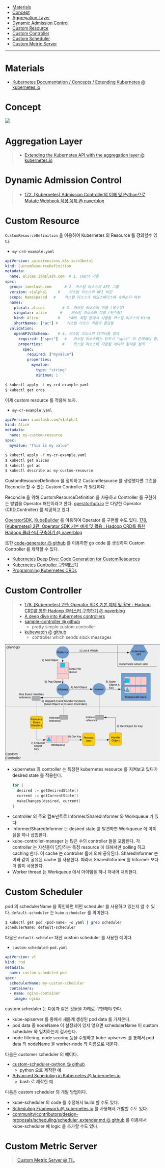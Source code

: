 - [Materials](#materials)
- [Concept](#concept)
- [Aggregation Layer](#aggregation-layer)
- [Dynamic Admission Control](#dynamic-admission-control)
- [Custom Resource](#custom-resource)
- [Custom Controller](#custom-controller)
- [Custom Scheduler](#custom-scheduler)
- [Custom Metric Server](#custom-metric-server)

-----

# Materials

* [Kubernetes Documentation / Concepts / Extending Kubernetes @ kubernetes.io](https://kubernetes.io/docs/concepts/extend-kubernetes/)

# Concept

![](https://docs.google.com/drawings/d/e/2PACX-1vQBRWyXLVUlQPlp7BvxvV9S1mxyXSM6rAc_cbLANvKlu6kCCf-kGTporTMIeG5GZtUdxXz1xowN7RmL/pub?w=960&h=720)

# Aggregation Layer

> * [Extending the Kubernetes API with the aggregation layer @ kubernetes.io](https://kubernetes.io/docs/concepts/extend-kubernetes/api-extension/apiserver-aggregation/)

# Dynamic Admission Control

> * [172. [Kubernetes] Admission Controller의 이해 및 Python으로 Mutate Webhook 작성 예제 @ naverblog](https://blog.naver.com/alice_k106/221546328906)

# Custom Resource

`CustomResourceDefinition` 을 이용하여 Kubernetes 의 Resource 를 정의할수 있다.

* `my-crd-example.yaml`

```yml
apiVersion: apiextensions.k8s.io/v1beta1
kind: CustomResourceDefinition
metadata:
  name: alices.iamslash.com  # 1. CRD의 이름
spec:
  group: iamslash.com      # 2. 커스텀 리소스의 API 그룹
  version: v1alpha1     #    커스텀 리소스의 API 버전
  scope: Namespaced   #    커스텀 리소스가 네임스페이스에 속하는지 여부
  names:
    plural: alices        # 3. 커스텀 리소스의 이름 (복수형)
    singular: alice      #    커스텀 리소스의 이름 (단수형)
    kind: Alice         #    YAML 파일 등에서 사용될 커스텀 리소스의 Kind
    shortNames: ["ac"] #    커스텀 리소스 이름의 줄임말
  validation:
    openAPIV3Schema:    # 4. 커스텀 리소스의 데이터를 정의
      required: ["spec"]   #   커스텀 리소스에는 반드시 "spec" 이 존재해야 함.
      properties:         #    커스텀 리소스에 저장될 데이터 형식을 정의
        spec:
          required: ["myvalue"]
          properties:
            myvalue:
              type: "string"
              minimum: 1
```

```bash
$ kubectl apply -f my-crd-example.yaml
$ kubectl get crds
```

이제 custom resource 를 적용해 보자.

* `my-cr-example.yaml`

```yml
apiVersion: iamslash.com/v1alpha1
kind: Alice
metadata:
  name: my-custom-resource
spec:
  myvalue: "This is my value"
```

```bash
$ kubectl apply -f my-cr-example.yaml
$ kubectl get alices
$ kubectl get ac
$ kubectl describe ac my-custom-resource
```

CustomResourceDefinition 을 정의하고 CustomResource 를 생성했다면 그것을
Reconcile 할 수 있는 Custom Controller 가 필요하다.

Reconcile 을 위해 CustomResourceDefinition 을 사용하고 Controller 를 구현하는
방법을 Operator 패턴이라고 한다. [operatorhub.io](https://operatorhub.io/) 은
다양한 Operator (CRD,Controller) 를 제공하고 있다.

[OperatorSDK](https://github.com/operator-framework/operator-sdk), [KubeBuilder](https://github.com/kubernetes-sigs/kubebuilder) 를 이용하여 Operator 를 구현할 수도 있다. [178. [Kubernetes] 2편: Operator SDK 기본 예제 및 활용 : Hadoop CRD를 통한 Hadoop 클러스터 구축하기 @ naverblog](https://blog.naver.com/alice_k106/221586279079)

또한 [code-generator @ github](https://github.com/kubernetes/code-generator) 를 이용하면 go code 를 생성하여 Custom Controller 를 제작할 수 있다. 

* [Kubernetes Deep Dive: Code Generation for CustomResources](https://www.openshift.com/blog/kubernetes-deep-dive-code-generation-customresources) 
* [Kubernetes Controller 구현해보기](https://getoutsidedoor.com/2020/05/09/kubernetes-controller-%EA%B5%AC%ED%98%84%ED%95%B4%EB%B3%B4%EA%B8%B0/)
* [Programming Kubernetes CRDs](https://insujang.github.io/2020-02-13/programming-kubernetes-crd/)

# Custom Controller

> * [178. [Kubernetes] 2편: Operator SDK 기본 예제 및 활용 : Hadoop CRD를 통한 Hadoop 클러스터 구축하기 @ naverblog](https://blog.naver.com/alice_k106/221586279079)
> * [A deep dive into Kubernetes controllers](https://engineering.bitnami.com/articles/a-deep-dive-into-kubernetes-controllers.html)
> * [sample-controller @ github](https://github.com/kubernetes/sample-controller)
>   * pretty simple custom controller
> * [kubewatch @ github](https://github.com/bitnami-labs/kubewatch)
>   * controller which sends slack messages

![](img/client-go-controller-interaction.jpeg)

* kubernetes 의 controller 는 특정한 kubernetes resource 를 지켜보고 있다가 desired state 를 적용한다.
  ```go
  for {
    desired := getDesiredState()
    current := getCurrentState()
    makeChanges(desired, current)
  }
  ```
* controller 의 주요 컴포넌트로 Informer/SharedInformer 와 Workqueue 가 있다.
* Informer/SharedInformer 는 desired state 를 발견하면 Workqueue 에 아이템을 하나 삽입한다.
* kube-controller-manager 는 많은 수의 controller 들을 포함한다. 각 controller 는 자신들이 담당하는 특정 resource 에 대해서만 polling 하고 caching 한다. 이 cache 는 controller 들에 의해 공유된다. SharedInformer 는 이와 같이 공유된 cache 를 사용한다. 따라서 SharedInformer 를 Informer 보다 더 많이 사용한다. 
* Worker thread 는 Workqueue 에서 아이템을 하나 꺼내어 처리한다.

# Custom Scheduler

pod 의 schedulerName 을 확인하면 어떤 scheduler 를 사용하고 있는지 알 수 있다.
`default-scheduler` 는 `kube-scheduler` 를 의미한다.

```bash
$ kubectl get pod <pod-name> -o yaml | grep scheduler
schedulerName: default-scheduler
```

다음은 `default-schduler` 대신 custom scheduler 를 사용한 예이다.

* `custom-scheduled-pod.yaml`

```yml
apiVersion: v1
kind: Pod
metadata:
  name: custom-scheduled-pod
spec:
  schedulerName: my-custom-scheduler
  containers:
  - name: nginx-container
    image: nginx
```

custom scheduler 는 다음과 같은 것들을 차례로 구현해야 한다.

* kube-apiserver 를 통해서 새롭게 생성된 pod data 를 가져온다.
* pod data 중 nodeName 이 설정되어 있지 않으면 schedulerName 이 custom scheduler
  와 일치하는지 검사한다.
* node filtering, node scoring 등을 수행하고 kube-apiserver 를 통해서 pod data
  의 nodeName 을 worker-node 의 이름으로 채운다.

다음은 customer scheduler 의 예이다.

* [custom-scheduler-python @ github](https://github.com/alicek106/start-docker-kubernetes/blob/master/chapter11-2/custom-scheduler-python/__main__.py)
  * python 으로 제작한 예
* [Advanced Scheduling in Kubernetes @ kubernetes.io](https://kubernetes.io/blog/2017/03/advanced-scheduling-in-kubernetes/)
  * bash 로 제작한 예

다음은 custom scheduler 의 개발 방법이다.

* kube-scheduler 의 code 를 수정해서 build 할 수도 있다.
* [Scheduling Framework @ kubernetes.io](https://kubernetes.io/docs/concepts/scheduling-eviction/scheduling-framework/) 를 사용해서 개발할 수도 있다.
* [community/contributors/design-proposals/scheduling/scheduler_extender.md @ github](https://github.com/kubernetes/community/blob/master/contributors/design-proposals/scheduling/scheduler_extender.md) 를 이용해서
  kube-scheduler 에 logic 을 추가할 수도 있다.

# Custom Metric Server

> [Custom Metric Server @ TIL](kubernetes_custom_metric_server.md)
